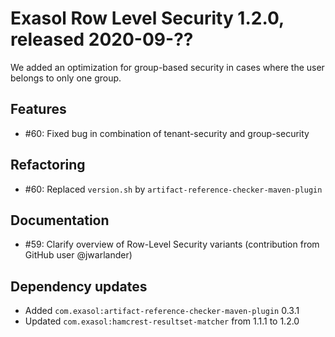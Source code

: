 # Exasol Row Level Security 1.2.0, released 2020-09-??

We added an optimization for group-based security in cases where the user belongs to only one group.

## Features

* #60: Fixed bug in combination of tenant-security and group-security

## Refactoring

* #60: Replaced `version.sh` by `artifact-reference-checker-maven-plugin`

## Documentation

* #59: Clarify overview of Row-Level Security variants
       (contribution from GitHub user @jwarlander)

## Dependency updates
 
* Added `com.exasol:artifact-reference-checker-maven-plugin` 0.3.1
* Updated `com.exasol:hamcrest-resultset-matcher` from 1.1.1 to 1.2.0